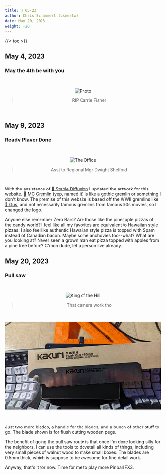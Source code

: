 ```yaml
---
title: 📁 05-23
author: Chris Schammert (csmertx)
date: May 20, 2023
weight: -20
---
```


<!--more-->

{{< toc >}}

## May 4, 2023
### May the 4th be with you

<br />
<div style="text-align: center;">

![Photo](/Blog/daynight/2023/images/may_the_4th_be_with_you.jpg "Photo of my desk with Blu-ray copies of Star Wars Episodes I-IX, several books about mental health, and a computer monitor background image of the Death Star falling through a planet's atmosphere (created by Utkarsh Kushwaha)")
> RIP Carrie Fisher
</div><br />

## May 9, 2023
### Ready Player Done

<br />
<div style="text-align: center;">

![The Office](https://i.imgur.com/XfBVoqa.gif "GIF via The Office - S04E05 - Local Ad (Dwight's Second Life)")
> Asst to Regional Mgr Dwight Shelford
</div><br />

With the assistance of [🔗 Stable Diffusion](https://stablediffusionweb.com/#demo) I updated the artwork for this website. [🔗 MC Gremlin](https://github.com/csmertx/csmertx.github.io/commit/1a13b9223f6976db6b51e7e8be2f1f08ba27c281#diff-954dc96c8f205806bdc1625a58ccb22135c6d4a575de73783fac1e5e0fc1ef9d) (yep, named it) is like a gothic gremlin or something I don't know. The premise of this website is based off the WWII gremlins like [🔗 Gus](https://en.wikipedia.org/wiki/The_Gremlins), and not necessarily famous gremlins from famous 90s movies, so I changed the logo.

Anyone else remember Zero Bars? Are those like the pineapple pizzas of the candy world? I feel like all my favorites are equivalent to Hawaiian style pizzas. I also feel like authentic Hawaiian style pizza is topped with Spam instead of Canadian bacon. Maybe some anchovies too--what? What are you looking at? Never seen a grown man eat pizza topped with apples from a pine tree before? C'mon dude, let a person live already.

## May 20, 2023
### Pull saw

<br />
<div style="text-align: center;">

![King of the Hill](https://i.imgur.com/emdKuxJ.gif "GIF via King of the Hill - Lady Bird sitting on Hank's mower while posing for a photo op")

> That camera work tho

<br />

![Kakuri](/Blog/daynight/2023/images/kakuri_flush_180mm_cut_blade.jpg "Kakuri Flush Cut 180mm blade on a keyboard")

</div><br />

Just two more blades, a handle for the blades, and a bunch of other stuff to go. The blade shown is for flush cutting wooden pegs.

The benefit of going the pull saw route is that once I'm done looking silly for the neighbors, I can use the tools to dovetail all kinds of things, including very small pieces of walnut wood to make small boxes. The blades are 0.5mm thick, which is suppose to be awesome for fine detail work.

Anyway, that's it for now. Time for me to play more Pinball FX3.